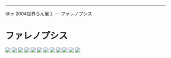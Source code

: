 ---
title: 2004世界らん展１
---ファレノプシス

# ファレノプシス

![](/images/photos/flowers/kotyouran1.jpg)
![](/images/photos/flowers/b1ophumg.jpg)
![](/images/photos/flowers/b1ophwmg.jpg)
![](/images/photos/flowers/b1ophmg.jpg)
![](/images/photos/flowers/b1ophkm.jpg)
![](/images/photos/flowers/a2ophmwg.jpg)
![](/images/photos/flowers/b1ophum.jpg)
![](/images/photos/flowers/a2ophubsg.jpg)
![](/images/photos/flowers/a2ophwbk2.jpg)
![](/images/photos/flowers/a2ophymsg.jpg)
![](/images/photos/flowers/a2ophyt1.jpg)
![](/images/photos/flowers/a2ophwbg.jpg)
